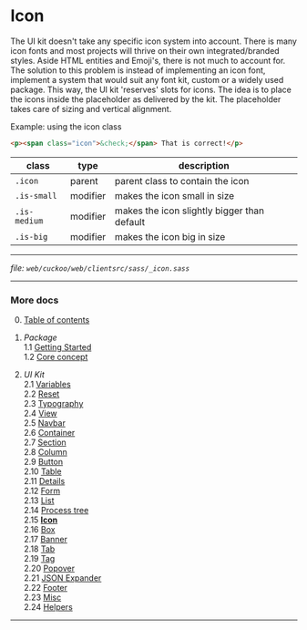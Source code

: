 # Icon

The UI kit doesn't take any specific icon system into account. There is many
icon fonts and most projects will thrive on their own integrated/branded
styles. Aside  HTML entities and Emoji's, there is not much to account for. The
solution to this problem is instead of implementing an icon font, implement
a system that would suit any font kit, custom or a widely used package. This way,
the UI kit 'reserves' slots for icons. The idea is to place the icons inside the
placeholder as delivered by the kit. The placeholder takes care of sizing and vertical
alignment.

Example: using the icon class
```html
<p><span class="icon">&check;</span> That is correct!</p>
```

| class        | type     | description                                 |
| ------------ | -------- | ------------------------------------------- |
| `.icon`      | parent   | parent class to contain the icon            |
| `.is-small`  | modifier | makes the icon small in size                |
| `.is-medium` | modifier | makes the icon slightly bigger than default |
| `.is-big`    | modifier | makes the icon big in size                  |

---
_file: `web/cuckoo/web/clientsrc/sass/_icon.sass`_

---

### More docs

0. [Table of contents](../index.md)

1. _Package_  
  1.1 [Getting Started](../package/getting-started.md)  
  1.2 [Core concept](../package/concept.md)  

2. _UI Kit_  
  2.1 [Variables](./var.md)  
  2.2 [Reset](./reset.md)  
  2.3 [Typography](./typography.md)  
  2.4 [View](./view.md)  
  2.5 [Navbar](./navbar.md)  
  2.6 [Container](./container.md)  
  2.7 [Section](./section.md)  
  2.8 [Column](./column.md)  
  2.9 [Button](./button.md)  
  2.10 [Table](./table.md)  
  2.11 [Details](./details.md)  
  2.12 [Form](./form.md)  
  2.13 [List](./list.md)  
  2.14 [Process tree](./process-tree.md)  
  2.15 **[Icon](./icon.md)**  
  2.16 [Box](./box.md)  
  2.17 [Banner](./banner.md)  
  2.18 [Tab](./tab.md)  
  2.19 [Tag](./tag.md)  
  2.20 [Popover](./popover.md)  
  2.21 [JSON Expander](./json-expander.md)  
  2.22 [Footer](./footer.md)  
  2.23 [Misc](./misc.md)  
  2.24 [Helpers](./helpers.md)  

---

